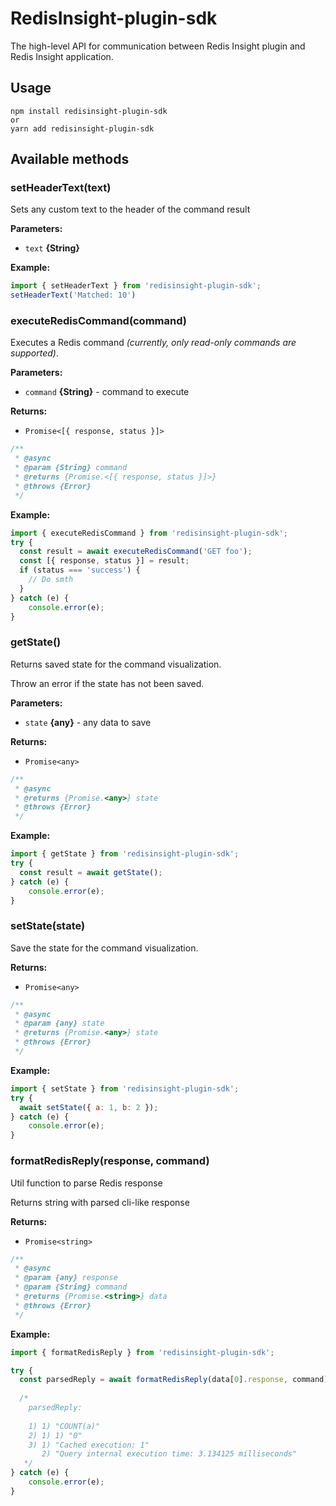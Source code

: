 # RedisInsight-plugin-sdk

The high-level API for communication between Redis Insight
plugin and Redis Insight application.

## Usage
```
npm install redisinsight-plugin-sdk
or
yarn add redisinsight-plugin-sdk
```

## Available methods

### setHeaderText(text)
Sets any custom text to the header of the command result

**Parameters:**

* `text` **{String}**

**Example:**

```js
import { setHeaderText } from 'redisinsight-plugin-sdk';
setHeaderText('Matched: 10')
```

### executeRedisCommand(command)

Executes a Redis command _(currently, only read-only commands are supported)_.

**Parameters:**

* `command` **{String}** - command to execute

**Returns:**
* `Promise<[{ response, status }]>`

```js
/**
 * @async
 * @param {String} command
 * @returns {Promise.<[{ response, status }]>}
 * @throws {Error}
 */
```

**Example:**

```js
import { executeRedisCommand } from 'redisinsight-plugin-sdk';
try {
  const result = await executeRedisCommand('GET foo');
  const [{ response, status }] = result;
  if (status === 'success') {
    // Do smth
  }
} catch (e) {
    console.error(e);
}
```

### getState()

Returns saved state for the command visualization.

Throw an error if the state has not been saved.

**Parameters:**

* `state` **{any}** - any data to save

**Returns:**
* `Promise<any>`

```js
/**
 * @async
 * @returns {Promise.<any>} state
 * @throws {Error}
 */
```

**Example:**

```js
import { getState } from 'redisinsight-plugin-sdk';
try {
  const result = await getState();
} catch (e) {
    console.error(e);
}
```


### setState(state)

Save the state for the command visualization.

**Returns:**
* `Promise<any>`

```js
/**
 * @async
 * @param {any} state
 * @returns {Promise.<any>} state
 * @throws {Error}
 */
```

**Example:**

```js
import { setState } from 'redisinsight-plugin-sdk';
try {
  await setState({ a: 1, b: 2 });
} catch (e) {
    console.error(e);
}
```

### formatRedisReply(response, command)

Util function to parse Redis response

Returns string with parsed cli-like response

**Returns:**
* `Promise<string>`

```js
/**
 * @async
 * @param {any} response
 * @param {String} command
 * @returns {Promise.<string>} data
 * @throws {Error}
 */
```

**Example:**

```js
import { formatRedisReply } from 'redisinsight-plugin-sdk';

try {
  const parsedReply = await formatRedisReply(data[0].response, command);
  
  /*
    parsedReply:
    
    1) 1) "COUNT(a)"
    2) 1) 1) "0"
    3) 1) "Cached execution: 1"
       2) "Query internal execution time: 3.134125 milliseconds"
   */
} catch (e) {
    console.error(e);
}
```
